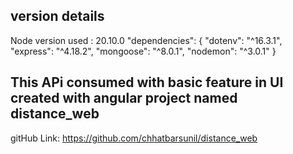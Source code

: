 ## version details
Node version used : 20.10.0
 "dependencies": {
    "dotenv": "^16.3.1",
    "express": "^4.18.2",
    "mongoose": "^8.0.1",
    "nodemon": "^3.0.1"
  }

## This APi consumed with basic feature in UI created with angular project named distance_web
gitHub Link: https://github.com/chhatbarsunil/distance_web
  
